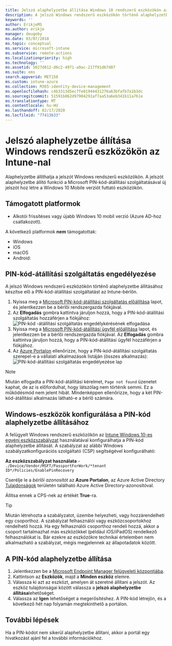 ```yaml
---
title: Jelszó alaphelyzetbe állítása Windows 10 rendszerű eszközökön az Azure-beli Microsoft Intune-nal | Microsoft Docs
description: A jelszó Windows rendszerű eszközökön történő alaphelyzetbe állításához telepítse a Microsoft PIN-kód-átállítási szolgáltatását és a Microsoft PIN-kód-átállítási ügynököt, hozzon létre eszközszabályzatot az Azure Active Directorybeli azonosító használatával, majd a Microsoft Intune segítségével állítsa alaphelyzetbe a jelszót az Azure Portalon.
keywords: ''
author: ErikjeMS
ms.author: erikje
manager: dougeby
ms.date: 03/07/2018
ms.topic: conceptual
ms.service: microsoft-intune
ms.subservice: remote-actions
ms.localizationpriority: high
ms.technology: ''
ms.assetid: 5027d012-d6c2-4971-a9ac-217f91d67d87
ms.suite: ems
search.appverid: MET150
ms.custom: intune-azure
ms.collection: M365-identity-device-management
ms.openlocfilehash: c4b3313d5ec7fe81944431276a63bfafb7a1b3dc
ms.sourcegitcommit: 51591b862d97904291af7aa53a6eb341b11a761e
ms.translationtype: MT
ms.contentlocale: hu-HU
ms.lasthandoff: 02/17/2020
ms.locfileid: "77413633"
---
```

# <a name="reset-the-passcode-on-windows-devices-using-intune"></a>Jelszó alaphelyzetbe állítása Windows rendszerű eszközökön az Intune-nal

Alaphelyzetbe állíthatja a jelszót Windows rendszerű eszközökön. A jelszót alaphelyzetbe állító funkció a Microsoft PIN-kód-átállítási szolgáltatásával új jelszót hoz létre a Windows 10 Mobile verziót futtató eszközökön. 

## <a name="supported-platforms"></a>Támogatott platformok

- Alkotói frissítéses vagy újabb Windows 10 mobil verzió (Azure AD-hoz csatlakozott).

A következő platformok **nem** támogatottak:
- Windows
- iOS
- macOS
- Android:

## <a name="authorize-the-pin-reset-services"></a>PIN-kód-átállítási szolgáltatás engedélyezése

A jelszó Windows rendszerű eszközökön történő alaphelyzetbe állításához készítse elő a PIN-kód-átállítási szolgáltatást az Intune-bérlőn.

1. Nyissa meg a [Microsoft PIN-kód-átállítási szolgáltatás előállítása](https://login.windows.net/common/oauth2/authorize?response_type=code&client_id=b8456c59-1230-44c7-a4a2-99b085333e84&resource=https%3A%2F%2Fgraph.windows.net&redirect_uri=https%3A%2F%2Fcred.microsoft.com&state=e9191523-6c2f-4f1d-a4f9-c36f26f89df0&prompt=admin_consent) lapot, és jelentkezzen be a bérlői rendszergazda fiókjával.
2. Az **Elfogadás** gombra kattintva járuljon hozzá, hogy a PIN-kód-átállítási szolgáltatás hozzáférjen a fiókjához: ![PIN-kód -átállítási szolgáltatás engedélykérésének elfogadása](./media/device-windows-pin-reset/pin-reset-service-home-screen.png)
3. Nyissa meg a [Microsoft PIN-kód-átállítási ügyfél előállítása](https://login.windows.net/common/oauth2/authorize?response_type=code&client_id=9115dd05-fad5-4f9c-acc7-305d08b1b04e&resource=https%3A%2F%2Fcred.microsoft.com%2F&redirect_uri=ms-appx-web%3A%2F%2FMicrosoft.AAD.BrokerPlugin%2F9115dd05-fad5-4f9c-acc7-305d08b1b04e&state=6765f8c5-f4a7-4029-b667-46a6776ad611&prompt=admin_consent) lapot, és jelentkezzen be a bérlői rendszergazda fiókjával. Az **Elfogadás** gombra kattintva járuljon hozzá, hogy a PIN-kód-átállítási ügyfél hozzáférjen a fiókjához.
4. Az [Azure Portalon](https://portal.azure.com) ellenőrizze, hogy a PIN-kód-átállítási szolgáltatás szerepel-e a vállalati alkalmazások listáján (összes alkalmazás): ![PIN-kód-átállítási szolgáltatás engedélyezése lap](./media/device-windows-pin-reset/pin-reset-service-application.png)

> [!NOTE]
> Miután elfogadta a PIN-kód-átállítási kérelmet, `Page not found` üzenetet kaphat, de az is előfordulhat, hogy látszólag nem történik semmi. Ez a működésmód nem jelent hibát. Mindenképpen ellenőrizze, hogy a két PIN-kód-átállítási alkalmazás látható-e a bérlő számára.

## <a name="configure-windows-devices-to-use-pin-reset"></a>Windows-eszközök konfigurálása a PIN-kód alaphelyzetbe állításához

A felügyelt Windows rendszerű eszközökön az [Intune Windows 10-es egyéni eszközszabályzat](../configuration/custom-settings-windows-10.md) használatával konfigurálhatja a PIN-kód alaphelyzetbe állítását. A szabályzat az alábbi Windows szabályzatkonfigurációs szolgáltató (CSP) segítségével konfigurálható:

**Az eszközszabályzat használata** - `./Device/Vendor/MSFT/PassportForWork/*tenant ID*/Policies/EnablePinRecovery`

Cserélje le a *bérlői azonosítót* az **Azure Portalon**, az Azure Active Directory [Tulajdonságok](https://portal.azure.com) területén található Azure Active Directory-azonosítóval.

Állítsa ennek a CPS-nek az értékét **True**-ra.

> [!TIP]
> Miután létrehozta a szabályzatot, üzembe helyezheti, vagy hozzárendelheti egy csoporthoz. A szabályzat felhasználói vagy eszközcsoportokhoz rendelhető hozzá. Ha egy felhasználói csoporthoz rendeli hozzá, akkor a csoport tartalmazhat más eszközökkel (például iOS/iPadOS) rendelkező felhasználókat is. Bár ezekre az eszközökre technikai értelemben nem alkalmazható a szabályzat, mégis megjelennek az állapotadatok között.

## <a name="reset-the-passcode"></a>A PIN-kód alaphelyzetbe állítása

1. Jelentkezzen be a [Microsoft Endpoint Manager felügyeleti központjába](https://go.microsoft.com/fwlink/?linkid=2109431). 
2. Kattintson az **Eszközök**, majd a **Minden eszköz** elemre.
3. Válassza ki azt az eszközt, amelyen át szeretné állítani a jelszót. Az eszköz tulajdonságai között válassza a **jelszó alaphelyzetbe állítása**lehetőséget.
4. Válassza az **Igen** lehetőséget a megerősítéshez. A PIN-kód létrejön, és a következő hét nap folyamán megtekinthető a portálon.

## <a name="next-step"></a>További lépések

Ha a PIN-kódot nem sikerül alaphelyzetbe állítani, akkor a portál egy hivatkozást ajánl fel a további információkhoz.
